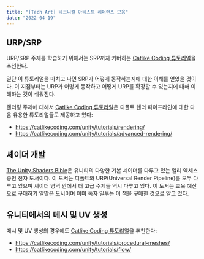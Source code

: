 ```yaml
---
title: "[Tech Art] 테크니컬 아티스트 레퍼런스 모음"
date: "2022-04-19"
---
```


[Catlike Coding 튜토리얼]: https://catlikecoding.com/unity/tutorials/custom-srp/
[The Unity Shaders Bible]: https://learn.jettelly.com/unity-shader-bible/

## URP/SRP

URP/SRP 주제를 학습하기 위해서는 SRP까지 커버하는 [Catlike Coding 튜토리얼]을 추천한다.

일단 이 튜토리얼을 마치고 나면 SRP가 어떻게 동작하는지에 대한 이해를 얻었을 것이다. 이 지점부터는 URP가 어떻게 동작하고 어떻게 URP를 확장할 수 있는지에 대해 이해하는 것이 쉬워진다.

렌더링 주제에 대해서 [Catlike Coding 튜토리얼]은 디폴트 렌더 파이프라인에 대한 다음 유용한 튜토리얼들도 제공하고 있다:

- https://catlikecoding.com/unity/tutorials/rendering/
- https://catlikecoding.com/unity/tutorials/advanced-rendering/

## 셰이더 개발

[The Unity Shaders Bible]은 유니티의 다양한 기본 셰이더를 다루고 있는 얼리 엑세스 중인 전자 도서이다. 이 도서는 디폴트와 URP(Universal Render Pipeline)를 모두 다루고 있으며 셰이더 영역 안에서 더 고급 주제들 역시 다루고 있다. 이 도서는 교육 예산으로 구매하기 알맞은 도서이며 이미 독자 일부는 이 책을 구매한 것으로 알고 있다.

## 유니티에서의 메시 및 UV 생성

메시 및 UV 생성의 경우에도 [Catlike Coding 튜토리얼]을 추천한다:
- https://catlikecoding.com/unity/tutorials/procedural-meshes/
- https://catlikecoding.com/unity/tutorials/flow/
